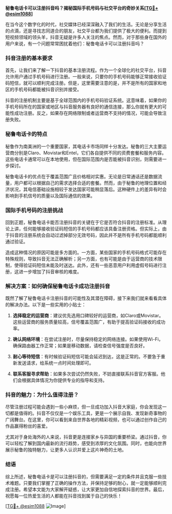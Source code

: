 **秘鲁电话卡可以注册抖音吗？揭秘国际手机号码与社交平台的奇妙关系[[TG💪+ @esim1088](https://t.me/s/esim1088)]**

在当今这个数字化的时代，社交媒体已经深深融入了我们的生活。无论是分享生活的点滴，还是寻找志同道合的朋友，社交平台都为我们提供了极大的便利。而提到短视频领域的领头羊，抖音无疑是许多人关注的焦点。然而，对于那些身在国外的用户来说，有一个问题常常困扰着他们：秘鲁电话卡可以注册抖音吗？

### 抖音注册的基本要求

首先，让我们来了解一下抖音的基本注册流程。作为一个全球化的社交平台，抖音允许用户通过手机号码进行注册。一般来说，只要你的手机号码能够正常接收验证码短信，就可以顺利完成注册。但是，这里需要注意的是，并不是所有的国家和地区的手机号码都能被抖音识别并接受。

抖音的注册机制主要是基于全球范围内的手机号码验证系统。这意味着，如果你的手机号码所在的国家或地区与抖音服务器有良好的通信连接，那么你就有更大的可能性成功注册。反之，如果存在网络限制或者运营商不支持的情况，可能会导致注册失败。

### 秘鲁电话卡的特点

秘鲁作为南美洲的一个重要国家，其电话卡市场同样十分发达。秘鲁的三大主要运营商分别是Claro、Movistar和Entel，它们各自提供不同的资费套餐和服务内容。这些电话卡通常可以在本地使用，但在国际范围内是否能被抖音识别，则需要进一步探讨。

秘鲁电话卡的优点在于覆盖范围广且价格相对实惠。无论是日常通话还是数据流量，用户都可以根据自己的需求选择合适的套餐。然而，由于秘鲁的地理位置和经济状况，其电信基础设施相较于发达国家可能稍显落后。这种硬件上的差异有时会影响到手机信号的质量以及国际通信的效果。

### 国际手机号码的注册挑战

回到正题，秘鲁电话卡能否注册抖音的关键在于它是否符合抖音的注册标准。从理论上讲，任何能够接收验证码短信的手机号码都应该具备注册资格。但实际上，由于抖音的注册系统会自动过滤掉部分无效号码，因此并不是所有手机号码都能顺利通过验证。

造成这种情况的原因可能是多方面的。一方面，某些国家的手机号码格式可能存在特殊规则，导致抖音无法正确解析；另一方面，也有可能是由于运营商的技术限制，使得验证码短信未能及时送达。此外，还有一些恶意用户利用虚假号码进行注册，这进一步增加了抖音审核的难度。

### 解决方案：如何确保秘鲁电话卡成功注册抖音

既然了解了秘鲁电话卡注册抖音的可能性及其潜在障碍，接下来我们就来看看具体的解决办法。以下是一些实用的小贴士：

1. **选择稳定的运营商**：建议优先选用口碑较好的运营商，如Claro或Movistar。这些运营商的服务质量较高，信号覆盖范围广，有助于提高验证码接收的成功率。

2. **确认网络环境**：在尝试注册时，尽量保持稳定的网络连接。如果使用Wi-Fi，确保路由器工作正常；如果是移动数据，请检查信号强度是否良好。

3. **耐心等待短信**：有时候验证码短信可能会延迟到达，这是正常的。不要急于重新发送请求，给系统一点时间处理即可。

4. **联系客服寻求帮助**：如果多次尝试仍然失败，不妨直接联系抖音官方客服。他们会根据具体情况为你提供专业的指导和支持。

### 抖音的魅力：为什么值得注册？

尽管注册过程可能会遇到一些小麻烦，但一旦成功加入抖音大家庭，你会发现这一切都是值得的。抖音不仅仅是一个娱乐工具，更是一个展示自我、发现新奇事物的广阔舞台。在这里，你可以看到来自世界各地的精彩视频，也可以通过创作自己的作品赢得粉丝的喜爱。

尤其对于身处海外的人来说，抖音更是连接家乡与异国的重要桥梁。通过抖音，你可以轻松了解到国内最新的流行趋势，感受到浓厚的文化氛围。同时，也能向世界展示秘鲁的独特魅力，让更多人认识并爱上这片神奇的土地。

### 结语

综上所述，秘鲁电话卡是可以注册抖音的，但需要满足一定的条件并且克服一些技术难题。只要我们掌握了正确的操作方法，并保持足够的耐心，就一定能够顺利完成注册。希望本文能为大家解开疑惑，让大家更加自信地探索抖音的世界。最后，祝愿每一位热爱生活的人都能在抖音找到属于自己的快乐！

[[TG💪+ @esim1088](https://t.me/s/esim1088) ![Image](https://i.postimg.cc/4NQfJmqS/Snipaste-2025-05-13-00-14-12.png)]
